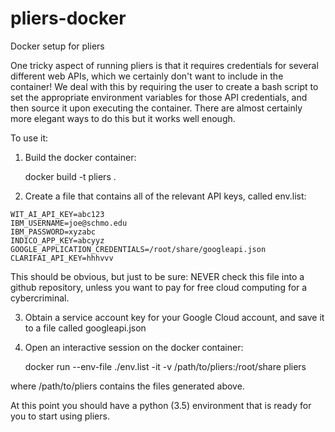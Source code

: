 # pliers-docker
Docker setup for pliers

One tricky aspect of running pliers is that it requires credentials for several different web APIs,
which we certainly don't want to include in the container!  We deal with this by requiring the user
to create a bash script to set the appropriate environment variables for those API credentials,
and then source it upon executing the container.  There are almost certainly more elegant ways to do this
but it works well enough.

To use it:

1. Build the docker container:

    docker build -t pliers .

2. Create a file that contains all of the relevant API keys, called env.list:

```
WIT_AI_API_KEY=abc123
IBM_USERNAME=joe@schmo.edu
IBM_PASSWORD=xyzabc
INDICO_APP_KEY=abcyyz
GOOGLE_APPLICATION_CREDENTIALS=/root/share/googleapi.json
CLARIFAI_API_KEY=hhhvvv
```
This should be obvious, but just to be sure: NEVER check this file into a github repository, unless you want to pay for free cloud computing for a cybercriminal.

3. Obtain a service account key for your Google Cloud account, and save it to a file called googleapi.json

4. Open an interactive session on the docker container:

    docker run --env-file ./env.list -it -v /path/to/pliers:/root/share pliers

where /path/to/pliers contains the files generated above.

At this point you should have a python (3.5) environment that is ready for you to start using pliers.
